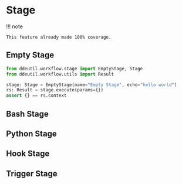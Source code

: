# Stage

!!! note

    This feature already made 100% coverage.

## Empty Stage

```python
from ddeutil.workflow.stage import EmptyStage, Stage
from ddeutil.workflow.utils import Result

stage: Stage = EmptyStage(name="Empty Stage", echo="hello world")
rs: Result = stage.execute(params={})
assert {} == rs.context
```

## Bash Stage

## Python Stage

## Hook Stage

## Trigger Stage
